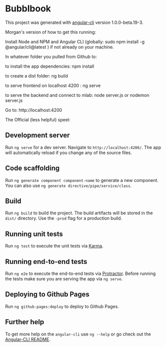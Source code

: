 # Bubblbook

This project was generated with [angular-cli](https://github.com/angular/angular-cli) version 1.0.0-beta.19-3.


Morgan's version of how to get this running:

Install Node and NPM and Angular CLI (globally: sudo npm install -g @angular/cli@latest
) if not already on your machine.

In whatever folder you pulled from Github to:

to install the app dependencies: npm install 

to create a dist folder: ng build

to serve frontend on localhost 4200 : ng serve

to serve the backend and connect to mlab: node server.js or nodemon server.js

Go to: http://localhost:4200  
 

The Official (less helpful) speel:
## Development server
Run `ng serve` for a dev server. Navigate to `http://localhost:4200/`. The app will automatically reload if you change any of the source files.

## Code scaffolding

Run `ng generate component component-name` to generate a new component. You can also use `ng generate directive/pipe/service/class`.

## Build

Run `ng build` to build the project. The build artifacts will be stored in the `dist/` directory. Use the `-prod` flag for a production build.

## Running unit tests

Run `ng test` to execute the unit tests via [Karma](https://karma-runner.github.io).

## Running end-to-end tests

Run `ng e2e` to execute the end-to-end tests via [Protractor](http://www.protractortest.org/).
Before running the tests make sure you are serving the app via `ng serve`.

## Deploying to Github Pages

Run `ng github-pages:deploy` to deploy to Github Pages.

## Further help

To get more help on the `angular-cli` use `ng --help` or go check out the [Angular-CLI README](https://github.com/angular/angular-cli/blob/master/README.md).

